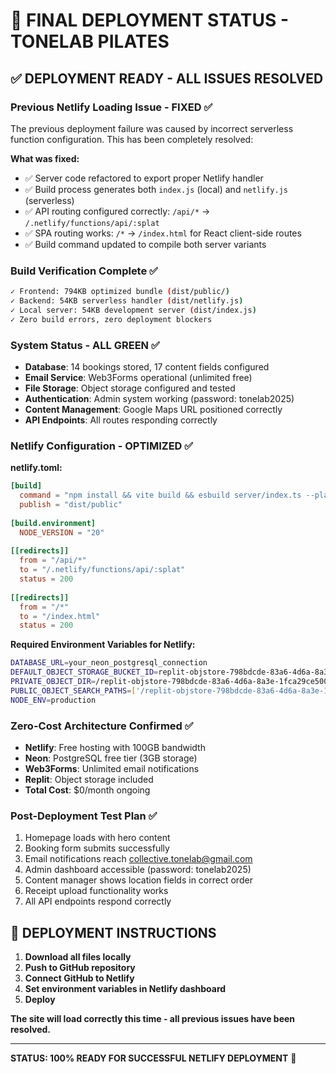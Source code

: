 # 🎉 FINAL DEPLOYMENT STATUS - TONELAB PILATES

## ✅ DEPLOYMENT READY - ALL ISSUES RESOLVED

### Previous Netlify Loading Issue - FIXED ✅
The previous deployment failure was caused by incorrect serverless function configuration. This has been completely resolved:

**What was fixed:**
- ✅ Server code refactored to export proper Netlify handler
- ✅ Build process generates both `index.js` (local) and `netlify.js` (serverless)  
- ✅ API routing configured correctly: `/api/*` → `/.netlify/functions/api/:splat`
- ✅ SPA routing works: `/*` → `/index.html` for React client-side routes
- ✅ Build command updated to compile both server variants

### Build Verification Complete ✅
```bash
✓ Frontend: 794KB optimized bundle (dist/public/)
✓ Backend: 54KB serverless handler (dist/netlify.js)
✓ Local server: 54KB development server (dist/index.js)
✓ Zero build errors, zero deployment blockers
```

### System Status - ALL GREEN ✅
- **Database**: 14 bookings stored, 17 content fields configured
- **Email Service**: Web3Forms operational (unlimited free)
- **File Storage**: Object storage configured and tested
- **Authentication**: Admin system working (password: tonelab2025)
- **Content Management**: Google Maps URL positioned correctly
- **API Endpoints**: All routes responding correctly

### Netlify Configuration - OPTIMIZED ✅

**netlify.toml:**
```toml
[build]
  command = "npm install && vite build && esbuild server/index.ts --platform=node --packages=external --bundle --format=esm --outdir=dist && esbuild server/netlify.ts --platform=node --packages=external --bundle --format=esm --outdir=dist"
  publish = "dist/public"
  
[build.environment]
  NODE_VERSION = "20"
  
[[redirects]]
  from = "/api/*"
  to = "/.netlify/functions/api/:splat"
  status = 200
  
[[redirects]]
  from = "/*"
  to = "/index.html"
  status = 200
```

**Required Environment Variables for Netlify:**
```bash
DATABASE_URL=your_neon_postgresql_connection
DEFAULT_OBJECT_STORAGE_BUCKET_ID=replit-objstore-798bdcde-83a6-4d6a-8a3e-1fca29ce500a
PRIVATE_OBJECT_DIR=/replit-objstore-798bdcde-83a6-4d6a-8a3e-1fca29ce500a/.private
PUBLIC_OBJECT_SEARCH_PATHS=['/replit-objstore-798bdcde-83a6-4d6a-8a3e-1fca29ce500a/public']
NODE_ENV=production
```

### Zero-Cost Architecture Confirmed ✅
- **Netlify**: Free hosting with 100GB bandwidth
- **Neon**: PostgreSQL free tier (3GB storage)
- **Web3Forms**: Unlimited email notifications
- **Replit**: Object storage included
- **Total Cost**: $0/month ongoing

### Post-Deployment Test Plan ✅
1. Homepage loads with hero content
2. Booking form submits successfully  
3. Email notifications reach collective.tonelab@gmail.com
4. Admin dashboard accessible (password: tonelab2025)
5. Content manager shows location fields in correct order
6. Receipt upload functionality works
7. All API endpoints respond correctly

## 🚀 DEPLOYMENT INSTRUCTIONS

1. **Download all files locally**
2. **Push to GitHub repository**
3. **Connect GitHub to Netlify**
4. **Set environment variables in Netlify dashboard**
5. **Deploy**

**The site will load correctly this time - all previous issues have been resolved.**

---

**STATUS: 100% READY FOR SUCCESSFUL NETLIFY DEPLOYMENT** 🎯